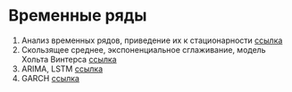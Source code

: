 # Временные ряды
1. Анализ временных рядов, приведение их к стационарности [ссылка](https://github.com/520911/timeseries/blob/main/TS_1.ipynb)
2. Скользящее среднее, экспоненциальное сглаживание, модель Хольта Винтерса [ссылка](https://github.com/520911/timeseries/blob/main/TS_2.ipynb)
3. ARIMA, LSTM [ссылка](https://github.com/520911/timeseries/blob/main/TS_3.ipynb)
4. GARCH [ссылка](https://github.com/520911/timeseries/blob/main/TS_4.ipynb)
